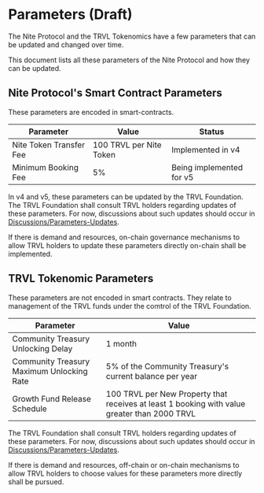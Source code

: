 # Parameters (Draft)

The Nite Protocol and the TRVL Tokenomics have a few parameters that can be updated and changed over time.

This document lists all these parameters of the Nite Protocol and how they can be updated.


## Nite Protocol's Smart Contract Parameters

These parameters are encoded in smart-contracts.

| Parameter                   | Value                       |  Status                   |
| ---                         | ---                         |  ---                      |
| Nite Token Transfer Fee     | 100 TRVL per Nite Token     |  Implemented in v4        |
| Minimum Booking Fee         | 5%                          |  Being implemented for v5 |

In v4 and v5, these parameters can be updated by the TRVL Foundation.
The TRVL Foundation shall consult TRVL holders regarding updates of these parameters. 
For now, discussions about such updates should occur in [Discussions/Parameters-Updates](https://github.com/orgs/NiteProtocol/discussions/categories/parameter-updates).

If there is demand and resources, on-chain governance mechanisms to allow TRVL holders to update these parameters directly on-chain shall be implemented.


## TRVL Tokenomic Parameters

These parameters are not encoded in smart contracts. They relate to management of the TRVL funds under the comtrol of the TRVL Foundation.

| Parameter                                     | Value                                                           |
| ---                                           | ---                                                             | 
| Community Treasury Unlocking Delay            | 1 month                                                         | 
| Community Treasury Maximum Unlocking Rate     | 5% of the Community Treasury's current balance per year         |
| Growth Fund Release Schedule                  | 100 TRVL per New Property that receives at least 1 booking with value greater than 2000 TRVL              |

The TRVL Foundation shall consult TRVL holders regarding updates of these parameters. 
For now, discussions about such updates should occur in [Discussions/Parameters-Updates](https://github.com/orgs/NiteProtocol/discussions/categories/parameter-updates).

If there is demand and resources, off-chain or on-chain mechanisms to allow TRVL holders to choose values for these parameters more directly shall be pursued.
